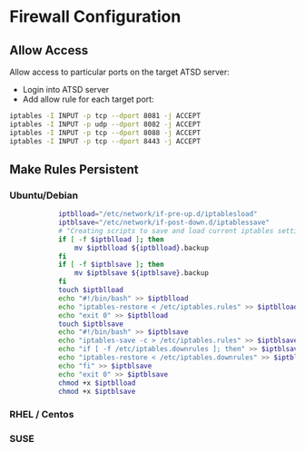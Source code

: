 # Firewall Configuration

## Allow Access

Allow access to particular ports on the target ATSD server:

* Login into ATSD server
* Add allow rule for each target port:

```sh
iptables -I INPUT -p tcp --dport 8081 -j ACCEPT
iptables -I INPUT -p udp --dport 8082 -j ACCEPT
iptables -I INPUT -p tcp --dport 8088 -j ACCEPT
iptables -I INPUT -p tcp --dport 8443 -j ACCEPT
```

## Make Rules Persistent

### Ubuntu/Debian

```sh
            iptblload="/etc/network/if-pre-up.d/iptablesload"
            iptblsave="/etc/network/if-post-down.d/iptablessave"
            # "Creating scripts to save and load current iptables settings on reboot"
            if [ -f $iptblload ]; then
                mv $iptblload ${iptblload}.backup
            fi
            if [ -f $iptblsave ]; then
                mv $iptblsave ${iptblsave}.backup
            fi
            touch $iptblload
            echo "#!/bin/bash" >> $iptblload
            echo "iptables-restore < /etc/iptables.rules" >> $iptblload
            echo "exit 0" >> $iptblload
            touch $iptblsave
            echo "#!/bin/bash" >> $iptblsave
            echo "iptables-save -c > /etc/iptables.rules" >> $iptblsave
            echo "if [ -f /etc/iptables.downrules ]; then" >> $iptblsave
            echo "iptables-restore < /etc/iptables.downrules" >> $iptblsave
            echo "fi" >> $iptblsave
            echo "exit 0" >> $iptblsave
            chmod +x $iptblload
            chmod +x $iptblsave
```

### RHEL / Centos

### SUSE





